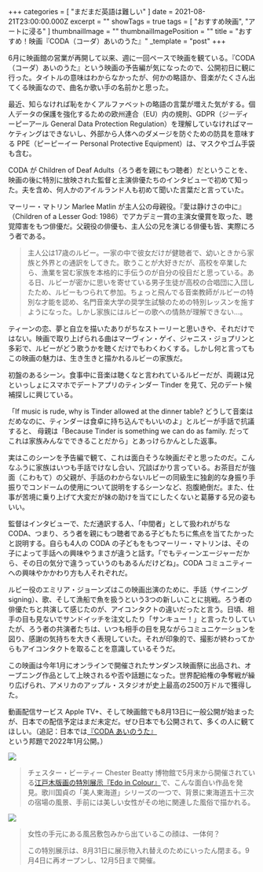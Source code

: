 +++
categories = [ "まだまだ英語は難しい" ]
date = 2021-08-21T23:00:00.000Z
excerpt = ""
showTags = true
tags = [ "おすすめ映画", "アートに浸る" ]
thumbnailImage = ""
thumbnailImagePosition = ""
title = "おすすめ！映画『CODA（コーダ）あいのうた』"
_template = "post"
+++

6月に映画館の営業が再開して以来、週に一回ペースで映画を観ている。『CODA（コーダ）あいのうた』という映画の予告編が気になったので、公開初日に観に行った。タイトルの意味はわからなかったが、何かの略語か、音楽がたくさん出てくる映画なので、曲名か歌い手の名前かと思った。

<!--more-->

最近、知らなければ恥をかくアルファベットの略語の言葉が増えた気がする。個人データの保護を強化するための欧州連合（EU）内の規則、GDPR（ジーディーピーアール General Data Protection Regulation）を理解していなければマーケティングはできないし、外部から人体へのダメージを防ぐための防具を意味する PPE（ピーピーイー Personal Protective Equipment）は、マスクやゴム手袋も含む。

CODA が Children of Deaf Adults（ろう者を親にもつ聴者）だということを、映画の後に特別に放映された監督と主演俳優たちのインタビューで初めて知った。夫を含め、何人かのアイルランド人も初めて聞いた言葉だと言っていた。

マーリー・マトリン Marlee Matlin が主人公の母親役。『愛は静けさの中に』（Children of a Lesser God: 1986）でアカデミー賞の主演女優賞を取った、聴覚障害をもつ俳優だ。父親役の俳優も、主人公の兄を演じる俳優も皆、実際にろう者である。

> 主人公は17歳のルビー。一家の中で彼女だけが健聴者で、幼いときから家族と外界との通訳をしてきた。歌うことが大好きだが、高校を卒業したら、漁業を営む家族を本格的に手伝うのが自分の役目だと思っている。ある日、ルビーが密かに思いを寄せている男子生徒が高校の合唱団に入団したため、ルビーもつられて参加。ちょっと飛んでる音楽教師がルビーの特別な才能を認め、名門音楽大学の奨学生試験のための特別レッスンを施すようになった。しかし家族にはルビーの歌への情熱が理解できない...。

ティーンの恋、夢と自立を描いたありがちなストーリーと思いきや、それだけではない。映画で取り上げられる曲はマーヴィン・ゲイ、ジャニス・ジョプリンと多彩で、ルビーがどう歌うかを聴くだけでもわくわくする。しかし何と言ってもこの映画の魅力は、生き生きと描かれるルビーの家族だ。

初盤のあるシーン。食事中に音楽は聴くなと言われているルビーだが、両親は兄といっしょにスマホでデートアプリのティンダー Tinder を見て、兄のデート候補探しに興じている。

「If music is rude, why is Tinder allowed at the dinner table? どうして音楽はだめなのに、ティンダーは食卓に持ち込んでもいいのよ」とルビーが手話で抗議すると、 母親は「Because Tinder is something we can do as family. だってこれは家族みんなでできることだから」とあっけらかんとした返事。

実はこのシーンを予告編で観て、これは面白そうな映画だぞと思ったのだ。こんなふうに家族はいつも手話でけなし合い、冗談ばかり言っている。お茶目だが強面（こわもて）の父親が、手話のわからないルビーの同級生に独創的な身振り手振りでコンドームの使用について説明をするシーンなど、抱腹絶倒だ。また、仕事が苦境に乗り上げて大変だが妹の助けを当てにしたくないと葛藤する兄の姿もいい。

監督はインタビューで、ただ通訳する人、「中間者」として扱われがちな CODA、つまり、ろう者を親にもつ聴者である子どもたちに焦点を当てたかったと説明する。自らも4人の CODA の子どもをもつマーリー・マトリンは、その子によって手話への興味やうまさが違うと話す。「でもティーンエージャーだから、その日の気分で違うっていうのもあるんだけどね」。CODA コミュニティーへの興味やかかわり方も人それぞれだ。

ルビー役のエミリア・ジョーンズはこの映画出演のために、手話（サイニング signing）、歌、そして漁船で魚を扱うという3つの新しいことに挑戦。ろう者の俳優たちと共演して感じたのが、アイコンタクトの違いだったと言う。日頃、相手の目も見ないでサンドイッチを注文したり「サンキュー！」と言ったりしていたが、ろう者の共演者たちは、いつも相手の目を見ながらコミュニケーションを図り、感謝の気持ちを大きく表現していた。それが印象的で、撮影が終わってからもアイコンタクトを取ることを意識しているそうだ。

この映画は今年1月にオンラインで開催されたサンダンス映画祭に出品され、オープニング作品として上映されるや否や話題になった。世界配給権の争奪戦が繰り広げられ、アメリカのアップル・スタジオが史上最高の2500万ドルで獲得した。

動画配信サービス Apple TV+、そして映画館でも8月13日に一般公開が始まったが、日本での配信予定はまだ未定だ。ぜひ日本でも公開されて、多くの人に観てほしい。（追記：日本では[『CODA あいのうた』](https://gaga.ne.jp/coda/)という邦題で2022年1月公開。）

![](/images/kunisada_1.webp)

> チェスター・ビーティー Chester Beatty 博物館で5月末から開催されている[江戸木版画の特別展示『Edo in Colour』](https://chesterbeatty.ie/exhibitions/edo-in-colour/)で、こんな面白い作品を発見。歌川国貞の「美人東海道」シリーズの一つで、背景に東海道五十三次の宿場の風景、手前には美しい女性がその地に関連した風俗で描かれる。

![](/images/kunisada_2.webp)

> 女性の手元にある風呂敷包みから出ているこの顔は、一体何？
>
> この特別展示は、8月31日に展示物入れ替えのためにいったん閉まる。9月4日に再オープンし、12月5日まで開催。
